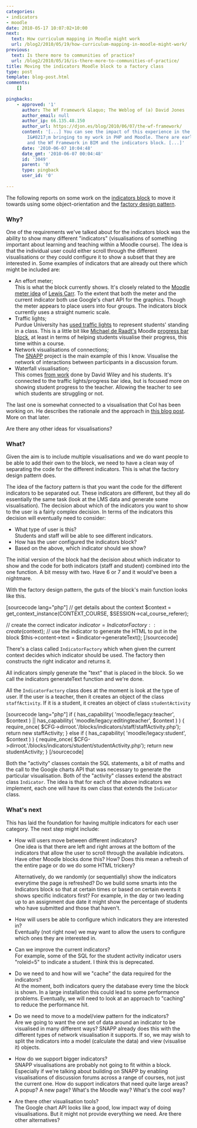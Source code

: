 ```yaml
---
categories:
- indicators
- moodle
date: 2010-05-17 10:07:02+10:00
next:
  text: How curriculum mapping in Moodle might work
  url: /blog2/2010/05/19/how-curriculum-mapping-in-moodle-might-work/
previous:
  text: Is there more to communities of practice?
  url: /blog2/2010/05/16/is-there-more-to-communities-of-practice/
title: Moving the indicators Moodle block to a factory class
type: post
template: blog-post.html
comments:
    []
    
pingbacks:
    - approved: '1'
      author: The Wf Framework &laquo; The Weblog of (a) David Jones
      author_email: null
      author_ip: 66.135.48.150
      author_url: https://djon.es/blog/2010/06/07/the-wf-framework/
      content: '[...] You can see the impact of this experience in the development practices
        I&#8217;m bringing to my work in PHP and Moodle. There are early glimmers of MVC
        and the Wf Framework in BIM and the indicators block. [...]'
      date: '2010-06-07 10:04:48'
      date_gmt: '2010-06-07 00:04:48'
      id: '3049'
      parent: '0'
      type: pingback
      user_id: '0'
    
---
```

The following reports on some work on the [indicators block](/blog2/2010/05/13/getting-started-with-cols-indicators-block/) to move it towards using some object-orientation and the [factory design pattern](http://en.wikipedia.org/wiki/Factory_method_pattern).

### Why?

One of the requirements we've talked about for the indicators block was the ability to show many different "indicators" (visualisations of something important about learning and teaching within a Moodle course). The idea is that the individual user could either scroll through the different visualisations or they could configure it to show a subset that they are interested in. Some examples of indicators that are already out there which might be included are:

- An effort meter;  
    This is what the block currently shows. It's closely related to the [Moodle meter idea](http://lewiscarr.co.uk/node/12) of [Lewis Carr](http://lewiscarr.co.uk/). To the extent that both the meter and the current indicator both use Google's chart API for the graphics. Though the meter appears to place users into four groups. The indicators block currently uses a straight numeric scale.
- Traffic lights;  
    Purdue University has [used traffic lights](http://www.ecampusnews.com/technologies/tech-helps-students-adopt-good-study-habits-2/) to represent students' standing in a class. This is a little bit like [Michael de Raadt's](http://www.sci.usq.edu.au/staff/deraadt/index.html) Moodle [progress bar block](http://www.sci.usq.edu.au/staff/deraadt/progressBar.html), at least in terms of helping students visualise their progress, this time within a course.
- Network visualisations of connections;  
    The [SNAPP](http://ceit.uq.edu.au/content/snapp-group) project is the main example of this I know. Visualise the network of interactions between participants in a discussion forum.
- Waterfall visualisation;  
    This comes [from work](http://opencontent.org/blog/archives/1286) done by David Wiley and his students. It's connected to the traffic lights/progress bar idea, but is focused more on showing student progress to the teacher. Allowing the teacher to see which students are struggling or not.

The last one is somewhat connected to a visualisation that Col has been working on. He describes the rationale and the approach in [this blog post](http://beerc.wordpress.com/2010/05/14/using-the-indicators-project-data-to-identify-at-risk-students/). More on that later.

Are there any other ideas for visualisations?

### What?

Given the aim is to include multiple visualisations and we do want people to be able to add their own to the block, we need to have a clean way of separating the code for the different indicators. This is what the factory design pattern does.

The idea of the factory pattern is that you want the code for the different indicators to be separated out. These indicators are different, but they all do essentially the same task (look at the LMS data and generate some visualisation). The decision about which of the indicators you want to show to the user is a fairly complex decision. In terms of the indicators this decision will eventually need to consider:

- What type of user is this?  
    Students and staff will be able to see different indicators.
- How has the user configured the indicators block?
- Based on the above, which indicator should we show?

The initial version of the block had the decision about which indicator to show and the code for both indicators (staff and student) combined into the one function. A bit messy with two. Have 6 or 7 and it would've been a nightmare.

With the factory design pattern, the guts of the block's main function looks like this.

\[sourcecode lang="php"\] // get details about the context $context = get\_context\_instance(CONTEXT\_COURSE, $SESSION->cal\_course\_referer);

// create the correct indicator $indicator = IndicatorFactory::create($context); // use the indicator to generate the HTML to put in the block $this->content->text = $indicator->generateText(); \[/sourcecode\]

There's a class called `IndicatorFactory` which when given the current context decides which indicator should be used. The factory then constructs the right indicator and returns it.

All indicators simply generate the "text" that is placed in the block. So we call the indicators generateText function and we're done.

All the `IndicatorFactory` class does at the moment is look at the type of user. If the user is a teacher, then it creates an object of the class `staffActivity`. If it is a student, it creates an object of class `studentActivity`

\[sourcecode lang="php"\] if ( has\_capability( 'moodle/legacy:teacher', $context ) || has\_capability( 'moodle/legacy:editingteacher', $context ) ) { require\_once( $CFG->dirroot.'/blocks/indicators/staff/staffActivity.php'); return new staffActivity; } else if ( has\_capability( 'moodle/legacy:student', $context ) ) { require\_once( $CFG->dirroot.'/blocks/indicators/student/studentActivity.php'); return new studentActivity; } \[/sourcecode\]

Both the "activity" classes contain the SQL statements, a bit of maths and the call to the Google charts API that was necessary to generate the particular visualisation. Both of the "activity" classes extend the abstract class `Indicator`. The idea is that for each of the above indicators we implement, each one will have its own class that extends the `Indicator` class.

### What's next

This has laid the foundation for having multiple indicators for each user category. The next step might include:

- How will users move between different indicators?  
    One idea is that there are left and right arrows at the bottom of the indicators that allow the user to scroll through the available indicators. Have other Moodle blocks done this? How? Does this mean a refresh of the entire page or do we do some HTML trickery?
    
    Alternatively, do we randomly (or sequentially) show the indicators everytime the page is refreshed? Do we build some smarts into the Indicators block so that at certain times or based on certain events it shows specific indicators first? For example, in the day or two leading up to an assignment due date it might show the percentage of students who have submitted and those that haven't.
    
- How will users be able to configure which indicators they are interested in?  
    Eventually (not right now) we may want to allow the users to configure which ones they are interested in.
- Can we improve the current indicators?  
    For example, some of the SQL for the student activity indicator users "roleid=5" to indicate a student. I think this is deprecated.
- Do we need to and how will we "cache" the data required for the indicators?  
    At the moment, both indicators query the database every time the block is shown. In a large installation this could lead to some performance problems. Eventually, we will need to look at an approach to "caching" to reduce the performance hit.
- Do we need to move to a model/view pattern for the indicators?  
    Are we going to want the one set of data around an indicator to be visualised in many different ways? SNAPP already does this with the different types of network visualisation it supports. If so, we may wish to split the indicators into a model (calculate the data) and view (visualise it) objects.
- How do we support bigger indicators?  
    SNAPP visualisations are probably not going to fit within a block. Especially if we're talking about building on SNAPP by enabling visualisations of discussion forums across a range of courses, not just the current one. How do support indicators that need quite large areas? A popup? A new page? What's the Moodle way? What's the cool way?
- Are there other visualisation tools?  
    The Google chart API looks like a good, low impact way of doing visualisations. But it might not provide everything we need. Are there other alternatives?